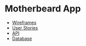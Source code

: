 # Motherbeard App

- [Wireframes](https://github.com/jjdii/Motherbeard/blob/master/docs/wireframes.md)
- [User Stories](https://github.com/jjdii/Motherbeard/blob/master/docs/user-stories.md)
- [API](https://github.com/jjdii/Motherbeard/tree/master/api)
- [Database](https://github.com/jjdii/Motherbeard/blob/master/docs/db.md)
